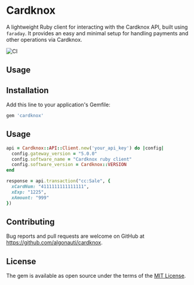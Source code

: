 # Cardknox

A lightweight Ruby client for interacting with the Cardknox API, built using `faraday`. It provides an easy and minimal setup for handling payments and other operations via Cardknox.

![CI](https://github.com/algonauti/cardknox/actions/workflows/ci.yml/badge.svg)

## Usage

## Installation

Add this line to your application's Gemfile:

```ruby
gem 'cardknox'
```

## Usage

```ruby
api = Cardknox::API::Client.new('your_api_key') do |config|
  config.gateway_version = "5.0.0"
  config.software_name = "Cardknox ruby client"
  config.software_version = Cardknox::VERSION
end

response = api.transaction("cc:Sale", {
  xCardNum: "4111111111111111",
  xExp: "1225",
  xAmount: "999"
})

```

## Contributing

Bug reports and pull requests are welcome on GitHub at https://github.com/algonauti/cardknox.

## License

The gem is available as open source under the terms of the [MIT License](https://opensource.org/licenses/MIT).

